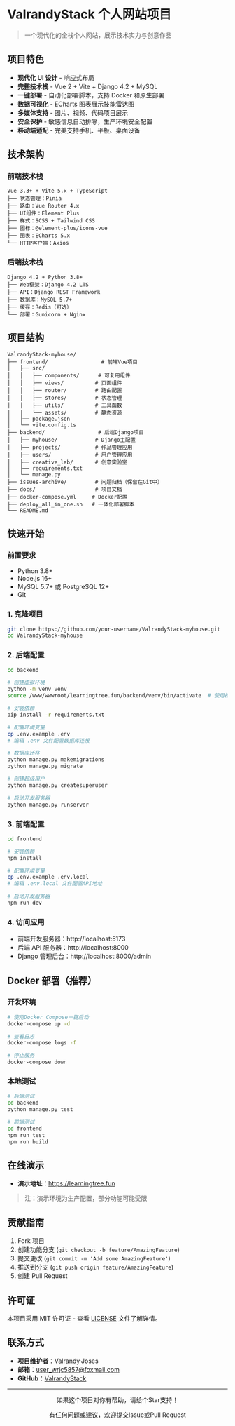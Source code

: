 # ValrandyStack 个人网站项目

> 一个现代化的全栈个人网站，展示技术实力与创意作品

## 项目特色

- **现代化 UI 设计** - 响应式布局
- **完整技术栈** - Vue 2 + Vite + Django 4.2 + MySQL
- **一键部署** - 自动化部署脚本，支持 Docker 和原生部署
- **数据可视化** - ECharts 图表展示技能雷达图
- **多媒体支持** - 图片、视频、代码项目展示
- **安全保护** - 敏感信息自动排除，生产环境安全配置
- **移动端适配** - 完美支持手机、平板、桌面设备

## 技术架构

### 前端技术栈

```
Vue 3.3+ + Vite 5.x + TypeScript
├── 状态管理：Pinia
├── 路由：Vue Router 4.x
├── UI组件：Element Plus
├── 样式：SCSS + Tailwind CSS
├── 图标：@element-plus/icons-vue
├── 图表：ECharts 5.x
└── HTTP客户端：Axios
```

### 后端技术栈

```
Django 4.2 + Python 3.8+
├── Web框架：Django 4.2 LTS
├── API：Django REST Framework
├── 数据库：MySQL 5.7+
├── 缓存：Redis（可选）
└── 部署：Gunicorn + Nginx
```

## 项目结构

```
ValrandyStack-myhouse/
├── frontend/                 # 前端Vue项目
│   ├── src/
│   │   ├── components/      # 可复用组件
│   │   ├── views/          # 页面组件
│   │   ├── router/         # 路由配置
│   │   ├── stores/         # 状态管理
│   │   ├── utils/          # 工具函数
│   │   └── assets/         # 静态资源
│   ├── package.json
│   └── vite.config.ts
├── backend/                 # 后端Django项目
│   ├── myhouse/            # Django主配置
│   ├── projects/           # 作品管理应用
│   ├── users/              # 用户管理应用
│   ├── creative_lab/       # 创意实验室
│   ├── requirements.txt
│   └── manage.py
├── issues-archive/         # 问题归档（保留在Git中）
├── docs/                   # 项目文档
├── docker-compose.yml     # Docker配置
├── deploy_all_in_one.sh   # 一体化部署脚本
└── README.md
```

## 快速开始

### 前置要求

- Python 3.8+
- Node.js 16+
- MySQL 5.7+ 或 PostgreSQL 12+
- Git

### 1. 克隆项目

```bash
git clone https://github.com/your-username/ValrandyStack-myhouse.git
cd ValrandyStack-myhouse
```

### 2. 后端配置

```bash
cd backend

# 创建虚拟环境
python -m venv venv
source /www/wwwroot/learningtree.fun/backend/venv/bin/activate  # 使用指定的虚拟环境

# 安装依赖
pip install -r requirements.txt

# 配置环境变量
cp .env.example .env
# 编辑 .env 文件配置数据库连接

# 数据库迁移
python manage.py makemigrations
python manage.py migrate

# 创建超级用户
python manage.py createsuperuser

# 启动开发服务器
python manage.py runserver
```

### 3. 前端配置

```bash
cd frontend

# 安装依赖
npm install

# 配置环境变量
cp .env.example .env.local
# 编辑 .env.local 文件配置API地址

# 启动开发服务器
npm run dev
```

### 4. 访问应用

- 前端开发服务器：http://localhost:5173
- 后端 API 服务器：http://localhost:8000
- Django 管理后台：http://localhost:8000/admin

## Docker 部署（推荐）

### 开发环境

```bash
# 使用Docker Compose一键启动
docker-compose up -d

# 查看日志
docker-compose logs -f

# 停止服务
docker-compose down
```



### 本地测试

```bash
# 后端测试
cd backend
python manage.py test

# 前端测试
cd frontend
npm run test
npm run build
```

## 在线演示

- **演示地址**：https://learningtree.fun

> 注：演示环境为生产配置，部分功能可能受限

## 贡献指南

1. Fork 项目
2. 创建功能分支 (`git checkout -b feature/AmazingFeature`)
3. 提交更改 (`git commit -m 'Add some AmazingFeature'`)
4. 推送到分支 (`git push origin feature/AmazingFeature`)
5. 创建 Pull Request

## 许可证

本项目采用 MIT 许可证 - 查看 [LICENSE](LICENSE) 文件了解详情。

## 联系方式

- **项目维护者**：Valrandy·Joses
- **邮箱**：user_wrjc5857@foxmail.com
- **GitHub**：[ValrandyStack](https://github.com/ValrandyStack)

---

<div align="center">
  <p>如果这个项目对你有帮助，请给个Star支持！</p>
  <p>有任何问题或建议，欢迎提交Issue或Pull Request</p>
</div>
